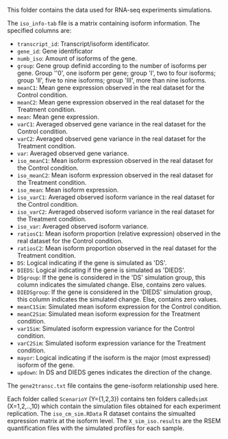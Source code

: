 This folder contains the data used for RNA-seq experiments simulations. 

The `iso_info-tab` file is a matrix containing isoform information. The specified columns are:
  
  - `transcript_id`: Transcript/isoform identificator.
  - `gene_id`: Gene identificator
  - `numb_iso`: Amount of isoforms of the gene.
  - `group`: Gene group definid according to the number of isoforms per gene. Group ''0', one isoform per gene; group 'I', two to four isoforms; group 'II', five to nine isoforms; group 'III', more than nine isoforms.
  - `meanC1`: Mean gene expression observed in the real dataset for the Control condition.
  - `meanC2`: Mean gene expression observed in the real dataset for the Treatment condition.
  - `mean`: Mean gene expression.
  - `varC1`: Averaged observed gene variance in the real dataset for the Control condition.
  - `varC2`: Averaged observed gene variance in the real dataset for the Treatment condition.
  - `var`: Averaged observed gene variance.
  - `iso_meanC1`: Mean isoform expression observed in the real dataset for the Control condition.
  - `iso_meanC2`: Mean isoform expression observed in the real dataset for the Treatment condition.
  - `iso_mean`: Mean isoform expression.
  - `iso_varC1`: Averaged observed isoform variance in the real dataset for the Control condition.
  - `iso_varC2`: Averaged observed isoform variance in the real dataset for the Treatment condition.
  - `iso_var`: Averaged observed isoform variance.  
  - `ratiosC1`: Mean isoform proportion (relative expression) observed in the real dataset for the Control condition.
  - `ratiosC2`: Mean isoform proportion observed in the real dataset for the Treatment condition.
  - `DS`: Logical indicating if the gene is simulated as 'DS'.
  - `DIEDS`: Logical indicating if the gene is simulated as 'DIEDS'.
  - `DSgroup`: If the gene is considered in the 'DS' simulation group, this column indicates the simulated change. Else, contains zero values.
  - `DIEDSgroup`: If the gene is considered in the 'DIEDS' simulation group, this column indicates the simulated change. Else, contains zero values.
  - `meanC1Sim`: Simulated mean isoform expression for the Control condition.
  - `meanC2Sim`: Simulated mean isoform expression for the Treatment condition.
  - `var1Sim`: Simulated isoform expression variance for the Control condition.
  - `varC2Sim`: Simulated isoform expression variance for the Treatment condition.
  - `mayor`: Logical indicating if the isoform is the major (most expressed) isoform of the gene.
  - `updown`: In DS and DIEDS genes indicates the direction of the change.
  
The `gene2transc.txt` file contains the gene-isoform relationship used here.

Each folder called `ScenarioY` (Y={1,2,3}) contains ten folders called`simX` (X=1,2,..,10) which contain the simulation files obtained for each experiment replication. The `iso_cm_sim.RData` R dataset contains the simualted expression matrix at the isoform level. The `X_sim_iso.results` are the RSEM quantification files with the simulated profiles for each sample.
  
 
